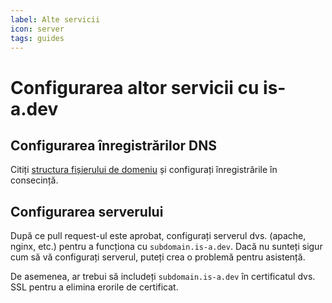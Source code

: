 ```yaml
---
label: Alte servicii
icon: server
tags: guides
---
```


# Configurarea altor servicii cu is-a.dev

## Configurarea înregistrărilor DNS

Citiți [structura fișierului de domeniu](../useful/domain-structure) și configurați înregistrările în consecință.

## Configurarea serverului

După ce pull request-ul este aprobat, configurați serverul dvs. (apache, nginx, etc.) pentru a funcționa cu `subdomain.is-a.dev`. Dacă nu sunteți sigur cum să vă configurați serverul, puteți crea o problemă pentru asistență.

De asemenea, ar trebui să includeți `subdomain.is-a.dev` în certificatul dvs. SSL pentru a elimina erorile de certificat.